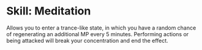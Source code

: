 # Skill: Meditation

Allows you to enter a trance-like state, in which you have a random chance of regenerating an additional MP every 5 minutes. Performing actions or being attacked will break your concentration and end the effect.

